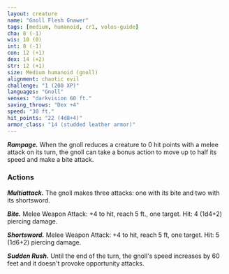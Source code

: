 ```yaml
---
layout: creature
name: "Gnoll Flesh Gnawer"
tags: [medium, humanoid, cr1, volos-guide]
cha: 8 (-1)
wis: 10 (0)
int: 8 (-1)
con: 12 (+1)
dex: 14 (+2)
str: 12 (+1)
size: Medium humanoid (gnoll)
alignment: chaotic evil
challenge: "1 (200 XP)"
languages: "Gnoll"
senses: "darkvision 60 ft."
saving_throws: "Dex +4"
speed: "30 ft."
hit_points: "22 (4d8+4)"
armor_class: "14 (studded leather armor)"
---
```


***Rampage.*** When the gnoll reduces a creature to 0 hit points with a melee attack on its turn, the gnoll can take a bonus action to move up to half its speed and make a bite attack.

### Actions

***Multiattack.*** The gnoll makes three attacks: one with its bite and two with its shortsword.

***Bite.*** Melee Weapon Attack: +4 to hit, reach 5 ft., one target. Hit: 4 (1d4+2) piercing damage.

***Shortsword.*** Melee Weapon Attack: +4 to hit, reach 5 ft, one target. Hit: 5 (1d6+2) piercing damage.

***Sudden Rush.*** Until the end of the turn, the gnoll's speed increases by 60 feet and it doesn't provoke opportunity attacks.